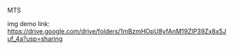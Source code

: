 MTS 

img demo link: https://drive.google.com/drive/folders/1mBzmHOpU8yfAnM19ZlP39Zx8x5Juf_4a?usp=sharing
